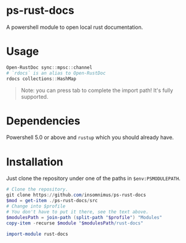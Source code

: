 # ps-rust-docs
A powershell module to open local rust documentation.

# Usage
```powershell
Open-RustDoc sync::mpsc::channel
# `rdocs` is an alias to Open-RustDoc
rdocs collections::HashMap
```

> Note: you can press tab to complete the import path! It's fully supported.

# Dependencies
Powershell 5.0 or above and `rustup` which you should already have.

# Installation
Just clone the repository under one of the paths in `$env:PSMODULEPATH`.

```powershell
# Clone the repository.
git clone https://github.com/insomnimus/ps-rust-docs
$mod = get-item ./ps-rust-docs/src
# Change into $profile
# You don't have to put it there, see the text above.
$modulesPath = join-path (split-path "$profile") "Modules"
copy-item -recurse $module "$modulesPath/rust-docs"

import-module rust-docs
```
